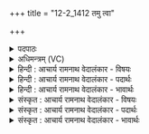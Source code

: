 +++
title = "12-2_1412 तमु त्वा"

+++
<details><summary>पदपाठः</summary>

तम्। उ꣣। त्वा। नून꣢म्। अ꣢सुर। अ। सुर। प्र꣡चे꣢꣯तसम्। प्र। चे꣢तसम्। रा꣡धः꣢꣯। भा꣣ग꣢म्। इ꣣व। ईमहे। मही꣢। इ꣣व। कृ꣡त्तिः꣢꣯। श꣣रणा꣢। ते꣣। इन्द्र। प्र꣢। ते꣣। सुम्ना꣢। नः꣣। अश्नवन्। १४१२।
</details>

<details><summary>अधिमन्त्रम् (VC)</summary>

- इन्द्रः
- नृमेधपुरुमेधावाङ्गिरसौ
- बार्हतः प्रगाथः (विषमा बृहती, समा सतोबृहती)
- पञ्चमः
</details>

<details><summary>हिन्दी : आचार्य रामनाथ वेदालंकार - विषयः</summary>

अगले मन्त्र में पुनः परमात्मा,राजा और आचार्य को कहते हैं।
</details>

<details><summary>हिन्दी : आचार्य रामनाथ वेदालंकार - पदार्थः</summary>

पदार्थान्वय -  हे (असुर) प्रशस्त प्राणोंवाले वा दोषों को दूर करनेवाले परमात्मन्, राजन् वा आचार्य ! (प्रचेतसम्) प्रकृष्ट चित्तवाले (तम् उ त्वा) उन प्रसिद्ध आपसे (नूनम्) निश्चय ही, हम (राधः) दिव्य और भौतिक ऐश्वर्य वा विद्या आदि धन (ईमहे) माँगते हैं, (भागम् इव) जैसे पुत्र पिता से दायभाग माँगता है। हे (इन्द्र) परमैश्वर्यवन् परमात्मन्, राजन् वा आचार्य ! (ते) आपकी (कृत्तिः) कीर्ति और (शरणा) शरण (मही इव) महती पृथिवी के समान विशाल है। (ते) आपके (सुम्ना) सुख (नः) हमें (अश्नवन्) प्राप्त हों। यहाँ उपमालङ्कार है ॥२॥
</details>

<details><summary>हिन्दी : आचार्य रामनाथ वेदालंकार - भावार्थः</summary>

भावार्थ -  जैसे परमेश्वर यशस्वी,शरणप्रदाता,सुखदाता,दोष दूर करनेवाला,प्राणदाता और धनदाता है,वैसे ही राजा और आचार्य को होना चाहिए ॥२॥
</details>

<details><summary>संस्कृत : आचार्य रामनाथ वेदालंकार - विषयः</summary>

अथ पुनरपि परमात्मानं नृपतिमाचार्यं चाह।
</details>

<details><summary>संस्कृत : आचार्य रामनाथ वेदालंकार - पदार्थः</summary>

पदार्थान्वय -  हे (असुर) प्रशस्तप्राणवन् दोषाणां प्रक्षेप्तर्वा परमात्मन् नृपते आचार्य वा ! [असुशब्दात् प्रशस्तार्थे मत्वर्थीयो रः। यद्वा अस्यति प्रक्षिपति दोषादीनि यः सः। ‘असेरुरन्’ उ० १।४२ इति अस्यतेः उरन् प्रत्ययः।] (प्रचेतसम्) प्रकृष्टचित्तम् (तम् उ त्वा) तं प्रसिद्धं त्वाम् (नूनम्) निश्चयेन वयम् (राधः) दिव्यं भौतिकं च ऐश्वर्यम् विद्यादिधनं वा (ईमहे) याचामहे। [ईमहे याच्ञाकर्मा। निघं० ३।१९।] कथम् ? (भागम् इव) यथा पुत्रः पितुः सकाशात् दायांशं याचते तथा। हे (इन्द्र) परमैश्वर्यवन् परमात्मन् नृपते आचार्य वा ! (ते) तव (कृत्तिः) कीर्तिः। [कृत्तिः कृन्ततेः यशो वा अन्नं वा। निरु० ५।२२।] (शरणा) शरणं च। [सुपां सुलुक्०। अ० ७।१।३९ इति सोराकारादेशः।] (मही इव) महती पृथिवीव विशाला वर्तते। (ते) तव (सुम्ना) सुम्नानि सुखानि (नः) अस्मान् (अश्नवन्) प्राप्नुवन्तु ॥२॥ अत्रोपमालङ्कारः ॥२॥
</details>

<details><summary>संस्कृत : आचार्य रामनाथ वेदालंकार - भावार्थः</summary>

भावार्थ -  यथा परमेश्वरो यशस्वी शरणप्रदाता सुखदाता दोषापहारकः प्राणदायको धनदश्चास्ति तथैव नृपतिनाऽऽचार्येण च भाव्यम् ॥२॥
</details>